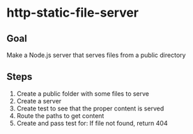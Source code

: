 # http-static-file-server

## Goal
Make a Node.js server that serves files from a public directory

## Steps
1. Create a public folder with some files to serve
1. Create a server
1. Create test to see that the proper content is served
1. Route the paths to get content
1. Create and pass test for: If file not found, return 404
